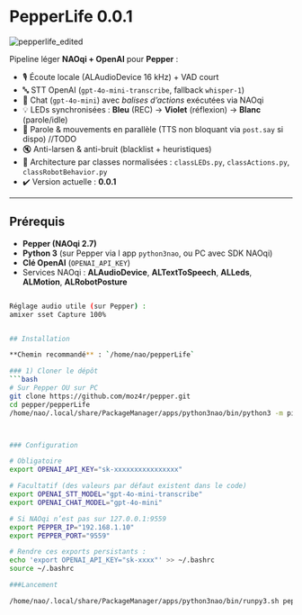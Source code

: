 # PepperLife 0.0.1

![pepperlife_edited](https://github.com/user-attachments/assets/fba8f19b-ef94-4246-bdc5-7bd2d5027dfb)


Pipeline léger **NAOqi + OpenAI** pour **Pepper** :

- 🎙️ Écoute locale (ALAudioDevice 16 kHz) + VAD court
- 🔤 STT OpenAI (`gpt-4o-mini-transcribe`, fallback `whisper-1`)
- 💬 Chat (`gpt-4o-mini`) avec *balises d’actions* exécutées via NAOqi
- 💡 LEDs synchronisées : **Bleu** (REC) → **Violet** (réflexion) → **Blanc** (parole/idle)
- 🕺 Parole & mouvements en parallèle (TTS non bloquant via `post.say` si dispo)  //TODO
- 🔇 Anti-larsen & anti-bruit (blacklist + heuristiques)
- 🧩 Architecture par classes normalisées : `classLEDs.py`, `classActions.py`, `classRobotBehavior.py`
- ✔️ Version actuelle : **0.0.1**

---



## Prérequis

- **Pepper (NAOqi 2.7)**
- **Python 3** (sur Pepper via l app `python3nao`, ou PC avec SDK NAOqi)
- **Clé OpenAI** (`OPENAI_API_KEY`)
- Services NAOqi : **ALAudioDevice**, **ALTextToSpeech**, **ALLeds**, **ALMotion**, **ALRobotPosture**

```bash

Réglage audio utile (sur Pepper) :
amixer sset Capture 100%


## Installation

**Chemin recommandé** : `/home/nao/pepperLife`

### 1) Cloner le dépôt
```bash
# Sur Pepper OU sur PC
git clone https://github.com/moz4r/pepper.git
cd pepper/pepperLife
/home/nao/.local/share/PackageManager/apps/python3nao/bin/python3 -m pip install openai



### Configuration

# Obligatoire
export OPENAI_API_KEY="sk-xxxxxxxxxxxxxxxx"

# Facultatif (des valeurs par défaut existent dans le code)
export OPENAI_STT_MODEL="gpt-4o-mini-transcribe"
export OPENAI_CHAT_MODEL="gpt-4o-mini"

# Si NAOqi n’est pas sur 127.0.0.1:9559
export PEPPER_IP="192.168.1.10"
export PEPPER_PORT="9559"

# Rendre ces exports persistants :
echo 'export OPENAI_API_KEY="sk-xxxx"' >> ~/.bashrc
source ~/.bashrc

###Lancement

/home/nao/.local/share/PackageManager/apps/python3nao/bin/runpy3.sh pepperLife.py

